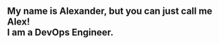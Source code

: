 <h2 align="left">My name is Alexander, but you can just call me Alex!<br>I am a DevOps Engineer.</h2>
